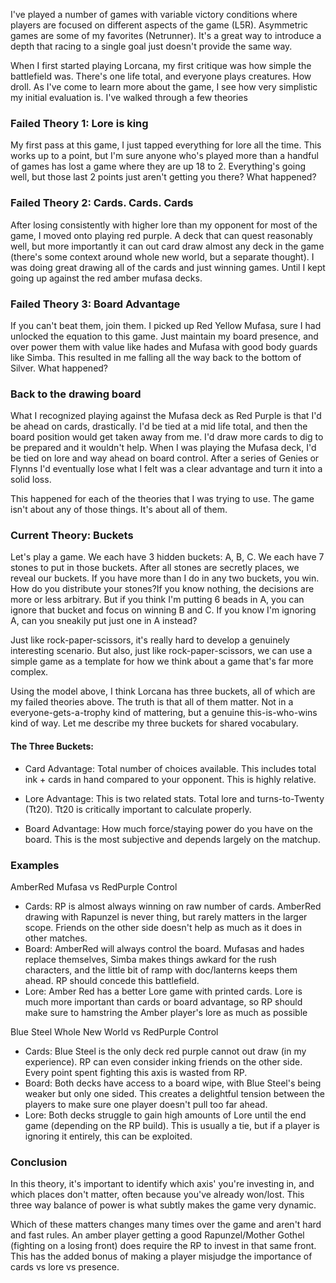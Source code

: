 
I've played a number of games with variable victory conditions where players are focused on different aspects of the game (L5R). Asymmetric games are some of my favorites (Netrunner). It's a great way to introduce a depth that racing to a single goal just doesn't provide the same way.

When I first started playing Lorcana, my first critique was how simple the battlefield was. There's one life total, and everyone plays creatures. How droll. As I've come to learn more about the game, I see how very simplistic my initial evaluation is. I've walked through a few theories

### Failed Theory 1: Lore is king
My first pass at this game, I just tapped everything for lore all the time. This works up to a point, but I'm sure anyone who's played more than a handful of games has lost a game where they are up 18 to 2. Everything's going well, but those last 2 points just aren't getting you there? What happened?

### Failed Theory 2: Cards. Cards. Cards
After losing consistently with higher lore than my opponent for most of the game, I moved onto playing red purple. A deck that can quest reasonably well, but more importantly it can out card draw almost any deck in the game (there's some context around whole new world, but a separate thought).  I was doing great drawing all of the cards and just winning games. Until I kept going up against the red amber mufasa decks.

### Failed Theory 3: Board Advantage
If you can't beat them, join them. I picked up Red Yellow Mufasa, sure I had unlocked the equation to this game. Just maintain my board presence, and over power them with value like hades and Mufasa with good body guards like Simba. This resulted in me falling all the way back to the bottom of Silver. What happened?

### Back to the drawing board
What I recognized playing against the Mufasa deck as Red Purple is that I'd be ahead on cards, drastically. I'd be tied at a mid life total, and then the board position would get taken away from me. I'd draw more cards to dig to be prepared and it wouldn't help. When I was playing the Mufasa deck, I'd be tied on lore and way ahead on board control. After a series of Genies or Flynns I'd eventually lose what I felt was a clear advantage and turn it into a solid loss. 

This happened for each of the theories that I was trying to use. The game isn't about any of those things. It's about all of them.
### Current Theory: Buckets
Let's play a game. We each have 3 hidden buckets: A, B, C. We each have 7 stones to put in those buckets. After all stones are secretly places, we reveal our buckets. If you have more than I do in any two buckets, you win. How do you distribute your stones?If you know nothing, the decisions are more or less arbitrary. But if you think I'm putting 6 beads in A, you can ignore that bucket and focus on winning B and C. If you know I'm ignoring A, can you sneakily put just one in A instead? 

Just like rock-paper-scissors, it's really hard to develop a genuinely interesting scenario. But also, just like rock-paper-scissors, we can use a simple game as a template for how we think about a game that's far more complex. 

Using the model above, I think Lorcana has three buckets, all of which are my failed theories above. The truth is that all of them matter. Not in a everyone-gets-a-trophy kind of mattering, but a genuine this-is-who-wins kind of way. Let me describe my three buckets for shared vocabulary.
#### The Three Buckets:
- Card Advantage: Total number of choices available. This includes total ink + cards in hand compared to your opponent. This is highly relative.

- Lore Advantage: This is two related stats. Total lore and turns-to-Twenty (Tt20). Tt20 is critically important to calculate properly. 

- Board Advantage: How much force/staying power do you have on the board. This is the most subjective and depends largely on the matchup. 
### Examples

AmberRed Mufasa vs RedPurple Control
- Cards: RP is almost always winning on raw number of cards. AmberRed drawing  with Rapunzel is never thing, but rarely matters in the larger scope. Friends on the other side doesn't help as much as it does in other matches.
- Board: AmberRed will always control the board. Mufasas and hades replace themselves, Simba makes things awkard for the rush characters, and the little bit of ramp with doc/lanterns keeps them ahead. RP should concede this battlefield.
- Lore: Amber Red has a better Lore game with printed cards. Lore is much more important than cards or board advantage, so RP should make sure to hamstring the Amber player's lore as much as possible

Blue Steel Whole New World vs RedPurple Control
- Cards: Blue Steel is the only deck red purple cannot out draw (in my experience). RP can even consider inking friends on the other side. Every point spent fighting this axis is wasted from RP. 
- Board: Both decks have access to a board wipe, with Blue Steel's being weaker but only one sided. This creates a delightful tension between the players to make sure one player doesn't pull too far ahead.
- Lore: Both decks struggle to gain high amounts of Lore until the end game (depending on the RP build). This is usually a tie, but if a player is ignoring it entirely, this can be exploited.
### Conclusion
In this theory, it's important to identify which axis' you're investing in, and which places don't matter, often because you've already won/lost.  This three way balance of power is what subtly makes the game very dynamic. 

Which of these matters changes many times over the game and aren't hard and fast rules. An amber player getting a good Rapunzel/Mother Gothel (fighting on a losing front) does require the RP to invest in that same front. This has the added bonus of making a player misjudge the importance of cards vs lore vs presence. 


 